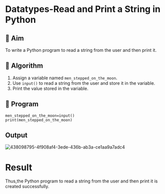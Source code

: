# Datatypes-Read and Print a String in Python

## 🎯 Aim
To write a Python program to read a string from the user and then print it.

## 🧠 Algorithm
1. Assign a variable named `men_stepped_on_the_moon`.
2. Use `input()` to read a string from the user and store it in the variable.
3. Print the value stored in the variable.

## 🧾 Program
~~~
men_stepped_on_the_moon=input()
print(men_stepped_on_the_moon)
~~~

## Output

![438098795-4f908af4-3ede-436b-ab3a-ce1aa9a7adc4](https://github.com/user-attachments/assets/6d64a5fa-b1cd-43a4-b1a3-dfa255432343)
# Result
Thus,the Python program to read a string from the user and then print it is created successfully.
